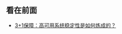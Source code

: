 看在前面
------

* <a href="https://mp.weixin.qq.com/s/sg-1GCXv5k0wkekPtmygeA">3+1保障：高可用系统稳定性是如何炼成的？</a>

